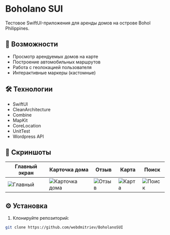 # Boholano SUI

Тестовое SwiftUI-приложения для аренды домов на острове Bohol Philippines.

## 🚀 Возможности
- Просмотр арендуемых домов на карте
- Построение автомобильных маршрутов
- Работа с геолокацией пользователя
- Интерактивные маркеры (кастомные)

## 🛠 Технологии
- SwiftUI
- CleanArchitecture
- Combine
- MapKit
- CoreLocation
- UnitTest
- Wordpress API

## 📸 Скриншоты
| Главный экран | Карточка дома | Отзыв | Карта | Поиск |
|--------------|--------------|---------|---------|---------|
| ![Главный](https://api.webdmitriev.com/wp-content/uploads/2025/05/boholano-01-scaled.jpg) | ![Карточка дома](https://api.webdmitriev.com/wp-content/uploads/2025/05/boholano-02-scaled.jpg) | ![Отзыв](https://api.webdmitriev.com/wp-content/uploads/2025/05/boholano-03-scaled.jpg) | ![Карта](https://api.webdmitriev.com/wp-content/uploads/2025/05/boholano-04-scaled.jpg) | ![Поиск](https://api.webdmitriev.com/wp-content/uploads/2025/05/boholano-05-scaled.jpg) |

## ⚙️ Установка
1. Клонируйте репозиторий:
```bash
git clone https://github.com/webdmitriev/BoholanoSUI
